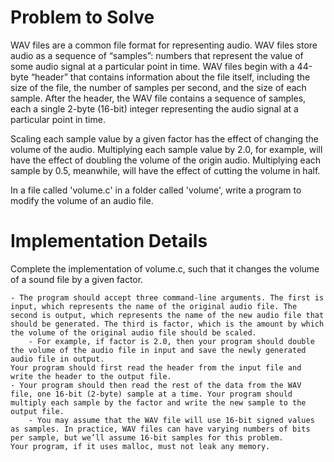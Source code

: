 # Problem to Solve

WAV files are a common file format for representing audio. WAV files store audio as a sequence of “samples”: numbers that represent the value of some audio signal at a particular point in time. WAV files begin with a 44-byte “header” that contains information about the file itself, including the size of the file, the number of samples per second, and the size of each sample. After the header, the WAV file contains a sequence of samples, each a single 2-byte (16-bit) integer representing the audio signal at a particular point in time.

Scaling each sample value by a given factor has the effect of changing the volume of the audio. Multiplying each sample value by 2.0, for example, will have the effect of doubling the volume of the origin audio. Multiplying each sample by 0.5, meanwhile, will have the effect of cutting the volume in half.

In a file called 'volume.c' in a folder called 'volume', write a program to modify the volume of an audio file.


# Implementation Details

Complete the implementation of volume.c, such that it changes the volume of a sound file by a given factor.

    - The program should accept three command-line arguments. The first is input, which represents the name of the original audio file. The second is output, which represents the name of the new audio file that should be generated. The third is factor, which is the amount by which the volume of the original audio file should be scaled.
        - For example, if factor is 2.0, then your program should double the volume of the audio file in input and save the newly generated audio file in output.
    Your program should first read the header from the input file and write the header to the output file.
    - Your program should then read the rest of the data from the WAV file, one 16-bit (2-byte) sample at a time. Your program should multiply each sample by the factor and write the new sample to the output file.
        - You may assume that the WAV file will use 16-bit signed values as samples. In practice, WAV files can have varying numbers of bits per sample, but we’ll assume 16-bit samples for this problem.
    Your program, if it uses malloc, must not leak any memory.


